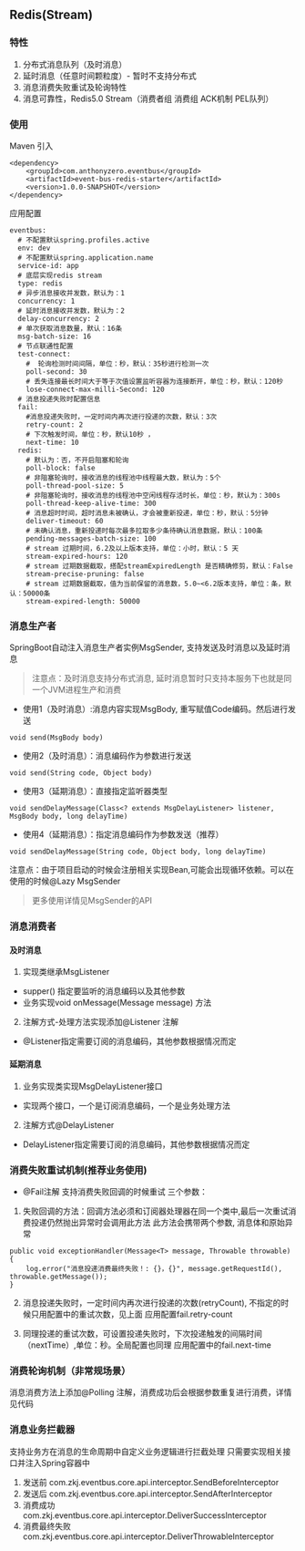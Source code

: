 ## Redis(Stream)

### 特性
1. 分布式消息队列（及时消息）
2. 延时消息（任意时间颗粒度）- 暂时不支持分布式
3. 消息消费失败重试及轮询特性
4. 消息可靠性，Redis5.0 Stream（消费者组 消费组 ACK机制 PEL队列）

### 使用

Maven 引入
````
<dependency>
    <groupId>com.anthonyzero.eventbus</groupId>
    <artifactId>event-bus-redis-starter</artifactId>
    <version>1.0.0-SNAPSHOT</version>
</dependency>
````

应用配置
````
eventbus:
  # 不配置默认spring.profiles.active
  env: dev
  # 不配置默认spring.application.name
  service-id: app
  # 底层实现redis stream
  type: redis
  # 异步消息接收并发数，默认为：1
  concurrency: 1
  # 延时消息接收并发数，默认为：2
  delay-concurrency: 2
  # 单次获取消息数量，默认：16条
  msg-batch-size: 16
  # 节点联通性配置
  test-connect:
    #  轮询检测时间间隔，单位：秒，默认：35秒进行检测一次
    poll-second: 30
    # 丢失连接最长时间大于等于次值设置监听容器为连接断开，单位：秒，默认：120秒
    lose-connect-max-milli-Second: 120
  # 消息投递失败时配置信息
  fail:
    #消息投递失败时，一定时间内再次进行投递的次数，默认：3次
    retry-count: 2
    # 下次触发时间，单位：秒，默认10秒 ，
    next-time: 10
  redis:
    # 默认为：否，不开启阻塞和轮询
    poll-block: false
    # 非阻塞轮询时，接收消息的线程池中线程最大数，默认为：5个
    poll-thread-pool-size: 5
    # 非阻塞轮询时，接收消息的线程池中空闲线程存活时长，单位：秒，默认为：300s
    poll-thread-keep-alive-time: 300
    # 消息超时时间，超时消息未被确认，才会被重新投递，单位：秒，默认：5分钟
    deliver-timeout: 60
    # 未确认消息，重新投递时每次最多拉取多少条待确认消息数据，默认：100条
    pending-messages-batch-size: 100
    # stream 过期时间，6.2及以上版本支持，单位：小时，默认：5 天
    stream-expired-hours: 120
    # stream 过期数据截取，搭配streamExpiredLength 是否精确修剪，默认：False
    stream-precise-pruning: false
    # stream 过期数据截取，值为当前保留的消息数，5.0~<6.2版本支持，单位：条，默认：50000条
    stream-expired-length: 50000

````

### 消息生产者

SpringBoot自动注入消息生产者实例MsgSender, 支持发送及时消息以及延时消息
> 注意点：及时消息支持分布式消息, 延时消息暂时只支持本服务下也就是同一个JVM进程生产和消费

* 使用1（及时消息）:消息内容实现MsgBody, 重写赋值Code编码。然后进行发送
````
void send(MsgBody body) 
````

* 使用2（及时消息）：消息编码作为参数进行发送
````
void send(String code, Object body)
````

* 使用3（延期消息）：直接指定监听器类型
````
void sendDelayMessage(Class<? extends MsgDelayListener> listener, MsgBody body, long delayTime)
````

* 使用4（延期消息）：指定消息编码作为参数发送（推荐）
````
void sendDelayMessage(String code, Object body, long delayTime)
````

注意点：由于项目启动的时候会注册相关实现Bean,可能会出现循环依赖。可以在使用的时候@Lazy MsgSender

> 更多使用详情见MsgSender的API

### 消息消费者

#### 及时消息

1. 实现类继承MsgListener<T>
* supper() 指定要监听的消息编码以及其他参数
* 业务实现void onMessage(Message<T> message) 方法

2. 注解方式-处理方法实现添加@Listener 注解
* @Listener指定需要订阅的消息编码，其他参数根据情况而定


#### 延期消息
1. 业务实现类实现MsgDelayListener<T>接口
* 实现两个接口，一个是订阅消息编码，一个是业务处理方法

2. 注解方式@DelayListener
* DelayListener指定需要订阅的消息编码，其他参数根据情况而定

### 消费失败重试机制(推荐业务使用)
* @Fail注解 支持消费失败回调的时候重试
三个参数：
1. 失败回调的方法：回调方法必须和订阅器处理器在同一个类中,最后一次重试消费投递仍然抛出异常时会调用此方法
此方法会携带两个参数, 消息体和原始异常
````
public void exceptionHandler(Message<T> message, Throwable throwable) {
    log.error("消息投递消费最终失败！: {}，{}", message.getRequestId(), throwable.getMessage());
}
````

2. 消息投递失败时，一定时间内再次进行投递的次数(retryCount), 不指定的时候只用配置中的重试次数，见上面
应用配置fail.retry-count

3. 同理投递的重试次数，可设置投递失败时，下次投递触发的间隔时间（nextTime）,单位：秒。全局配置也同理
应用配置中的fail.next-time

   
### 消费轮询机制（非常规场景）
消息消费方法上添加@Polling 注解，消费成功后会根据参数重复进行消费，详情见代码


### 消息业务拦截器
支持业务方在消息的生命周期中自定义业务逻辑进行拦截处理
只需要实现相关接口并注入Spring容器中
1. 发送前 com.zkj.eventbus.core.api.interceptor.SendBeforeInterceptor
2. 发送后 com.zkj.eventbus.core.api.interceptor.SendAfterInterceptor
3. 消费成功 com.zkj.eventbus.core.api.interceptor.DeliverSuccessInterceptor
4. 消费最终失败 com.zkj.eventbus.core.api.interceptor.DeliverThrowableInterceptor




